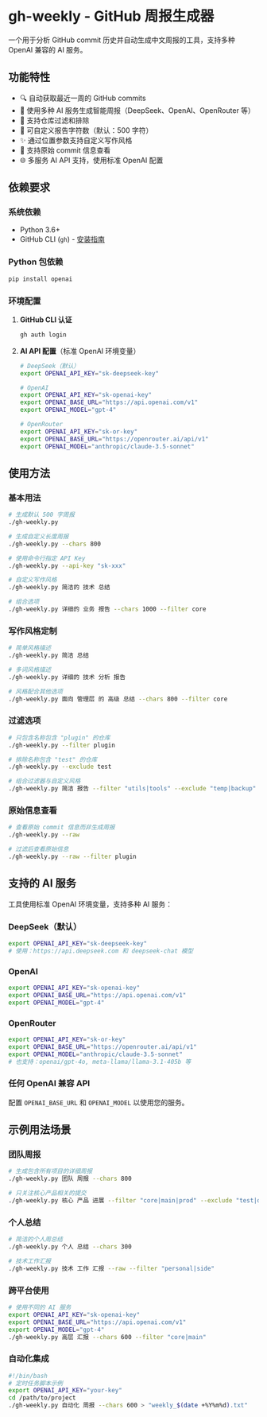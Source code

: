 # gh-weekly - GitHub 周报生成器

一个用于分析 GitHub commit 历史并自动生成中文周报的工具，支持多种 OpenAI 兼容的 AI 服务。

## 功能特性

- 🔍 自动获取最近一周的 GitHub commits
- 🤖 使用多种 AI 服务生成智能周报（DeepSeek、OpenAI、OpenRouter 等）
- 🎯 支持仓库过滤和排除
- 📝 可自定义报告字符数（默认：500 字符）
- ✨ 通过位置参数支持自定义写作风格
- 🔧 支持原始 commit 信息查看
- 🌐 多服务 AI API 支持，使用标准 OpenAI 配置

## 依赖要求

### 系统依赖
- Python 3.6+
- GitHub CLI (`gh`) - [安装指南](https://cli.github.com/)

### Python 包依赖
```bash
pip install openai
```

### 环境配置
1. **GitHub CLI 认证**
   ```bash
   gh auth login
   ```

2. **AI API 配置**（标准 OpenAI 环境变量）
   ```bash
   # DeepSeek（默认）
   export OPENAI_API_KEY="sk-deepseek-key"

   # OpenAI
   export OPENAI_API_KEY="sk-openai-key"
   export OPENAI_BASE_URL="https://api.openai.com/v1"
   export OPENAI_MODEL="gpt-4"

   # OpenRouter
   export OPENAI_API_KEY="sk-or-key"
   export OPENAI_BASE_URL="https://openrouter.ai/api/v1"
   export OPENAI_MODEL="anthropic/claude-3.5-sonnet"
   ```

## 使用方法

### 基本用法

```bash
# 生成默认 500 字周报
./gh-weekly.py

# 生成自定义长度周报
./gh-weekly.py --chars 800

# 使用命令行指定 API Key
./gh-weekly.py --api-key "sk-xxx"

# 自定义写作风格
./gh-weekly.py 简洁的 技术 总结

# 组合选项
./gh-weekly.py 详细的 业务 报告 --chars 1000 --filter core
```

### 写作风格定制

```bash
# 简单风格描述
./gh-weekly.py 简洁 总结

# 多词风格描述
./gh-weekly.py 详细的 技术 分析 报告

# 风格配合其他选项
./gh-weekly.py 面向 管理层 的 高级 总结 --chars 800 --filter core
```

### 过滤选项

```bash
# 只包含名称包含 "plugin" 的仓库
./gh-weekly.py --filter plugin

# 排除名称包含 "test" 的仓库
./gh-weekly.py --exclude test

# 组合过滤器与自定义风格
./gh-weekly.py 简洁 报告 --filter "utils|tools" --exclude "temp|backup"
```

### 原始信息查看

```bash
# 查看原始 commit 信息而非生成周报
./gh-weekly.py --raw

# 过滤后查看原始信息
./gh-weekly.py --raw --filter plugin
```

## 支持的 AI 服务

工具使用标准 OpenAI 环境变量，支持多种 AI 服务：

### DeepSeek（默认）
```bash
export OPENAI_API_KEY="sk-deepseek-key"
# 使用：https://api.deepseek.com 和 deepseek-chat 模型
```

### OpenAI
```bash
export OPENAI_API_KEY="sk-openai-key"
export OPENAI_BASE_URL="https://api.openai.com/v1"
export OPENAI_MODEL="gpt-4"
```

### OpenRouter
```bash
export OPENAI_API_KEY="sk-or-key"
export OPENAI_BASE_URL="https://openrouter.ai/api/v1"
export OPENAI_MODEL="anthropic/claude-3.5-sonnet"
# 也支持：openai/gpt-4o, meta-llama/llama-3.1-405b 等
```

### 任何 OpenAI 兼容 API
配置 `OPENAI_BASE_URL` 和 `OPENAI_MODEL` 以使用您的服务。

## 示例用法场景

### 团队周报
```bash
# 生成包含所有项目的详细周报
./gh-weekly.py 团队 周报 --chars 800

# 只关注核心产品相关的提交
./gh-weekly.py 核心 产品 进展 --filter "core|main|prod" --exclude "test|demo"
```

### 个人总结
```bash
# 简洁的个人周总结
./gh-weekly.py 个人 总结 --chars 300

# 技术工作汇报
./gh-weekly.py 技术 工作 汇报 --raw --filter "personal|side"
```

### 跨平台使用
```bash
# 使用不同的 AI 服务
export OPENAI_API_KEY="sk-openai-key"
export OPENAI_BASE_URL="https://api.openai.com/v1"
export OPENAI_MODEL="gpt-4"
./gh-weekly.py 高层 汇报 --chars 600 --filter "core|main"
```

### 自动化集成
```bash
#!/bin/bash
# 定时任务脚本示例
export OPENAI_API_KEY="your-key"
cd /path/to/project
./gh-weekly.py 自动化 周报 --chars 600 > "weekly_$(date +%Y%m%d).txt"
```
